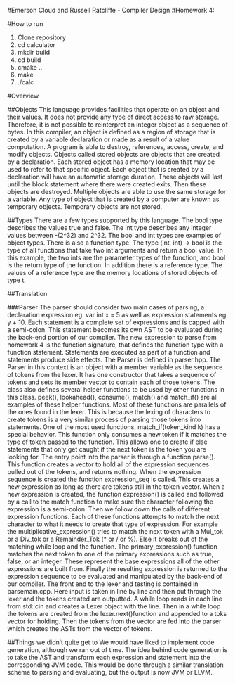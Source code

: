 #Emerson Cloud and Russell Ratcliffe - Compiler Design
#Homework 4:

#How to run
1.	Clone repository
2.	cd calculator
3.	mkdir build
4.	cd build
5.	cmake ..
6.	make
7.	./calc


#Overview


##Objects
This language provides facilities that operate on an object and their values. It does not provide any type of direct access to raw storage. Therefore, it is not possible to reinterpret an integer object as a sequence of bytes. In this compiler, an object is defined as a region of storage that is created by a variable declaration or made as a result of a value computation. A program is able to destroy, references, access, create, and modify objects. Objects called stored objects are objects that are created by a declaration. Each stored object has a memory location that may be used to refer to that specific object. Each object that is created by a declaration will have an automatic storage duration. These objects will last until the block statement where there were created exits. Then these objects are destroyed. Multiple objects are able to use the same storage for a variable. Any type of object that is created by a computer are known as temporary objects. Temporary objects are not stored.

##Types
There are a few  types supported by this language. The bool type describes the values true and false. The int type describes any integer values between -(2^32) and 2^32. 
The bool and int types are examples of object types. There is also a function type. The type (int, int) -> bool is the type of all functions that take two int arguments and return a bool value. In this example, the two ints are the parameter types of the function, and bool is the return type of the function. In addition there is a reference type. The values of a reference type are the memory locations of stored objects of type t. 


##Translation 

###Parser
 The parser should consider two main cases of parsing, a declaration expression eg. var int x = 5 as well as expression statements eg. y + 10. Each statement is a complete set of expressions and is capped with a semi-colon. This statement becomes its own AST to be evaluated during the back-end portion of our compiler. The new expression to parse from homework 4 is the function signature, that defines the function type with a function statement. 
Statements are executed as part of a function and statements produce side effects. 
The Parser is defined in parser.hpp. The Parser in this context is an object with a member variable as the sequence of tokens from the lexer. It has one constructor that takes a sequence of tokens and sets its member vector to contain each of those tokens. The class also defines several helper functions to be used by other functions in this class. peek(), lookahead(), consume(), match() and match_if() are all examples of these helper functions. Most of these functions are parallels of the ones found in the lexer. This is because the lexing of characters to create tokens is a very similar process of parsing those tokens into statements.
One of the most used functions, match_if(token_kind k) has a special behavior. This function only consumes a new token if it matches the type of token passed to the function. This allows one to create if else statements that only get caught if the next token is the token you are looking for.
The entry point into the parser is through a function parse(). This function creates a vector to hold all of the expression sequences pulled out of the tokens, and returns nothing. When the expression sequence is created the function expression_seq is called. This creates a new expression as long as there are tokens still in the token vector.
When a new expression is created, the function expression() is called and followed by a call to the match function to make sure the character following the expression is a semi-colon.
Then we follow down the calls of different expression functions. Each of these functions attempts to match the next character to what it needs to create that type of expression. For example the multiplicative_expression() tries to match the next token with a Mul_tok or a Div_tok or a Remainder_Tok (* or / or %). Else it breaks out of the matching while loop and the function.
The primary_expression() function matches the next token to one of the primary expressions such as true, false, or an integer. These represent the base expressions all of the other expressions are built from.
Finally the resulting expression is returned to the expression sequence to be evaluated and manipulated by the back-end of our compiler.
The front end to the lexer and testing is contained in parsemain.cpp. Here input is taken in line by line and then put through the lexer and the tokens created are outputted. A while loop reads in each line from std::cin and creates a Lexer object with the line. Then in a while loop the tokens are created from the lexer.next()function and appended to a toks vector for holding.
Then the tokens from the vector are fed into the parser which creates the ASTs from the vector of tokens.


##Things we didn’t quite get to
We would have liked to implement code generation, although we ran out of time. The idea behind code generation is to take the AST and transform each expression and statement into the corresponding JVM code. This would be done through a similar translation scheme to parsing and evaluating, but the output is now JVM or LLVM. 
